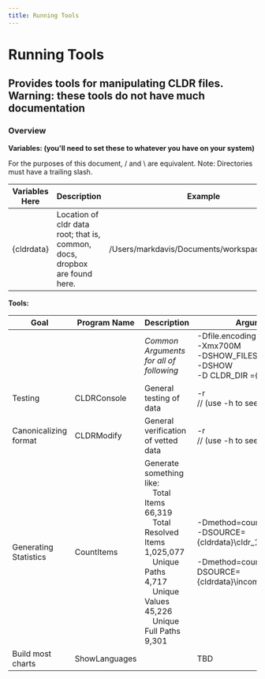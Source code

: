 ```yaml
---
title: Running Tools
---
```


# Running Tools

## Provides tools for manipulating CLDR files. Warning: these tools do not have much documentation

### Overview

**Variables: (you'll need to set these to whatever you have on your system)**

For the purposes of this document, / and \\ are equivalent. Note: Directories must have a trailing slash.

| Variables Here | Description | Example |
|---|---|---|
| {cldrdata} | Location of cldr data root; that is, common, docs, dropbox are found here. | /Users/markdavis/Documents/workspace/cldr/src/ |

**Tools:**

| Goal | Program Name | Description |  Arguments |
|---|---|---|---|
|   |  | *Common Arguments for all of following* | -Dfile.encoding=UTF-8<br> -Xmx700M<br> -DSHOW_FILES<br> -DSHOW<br> -D CLDR_DIR ={cldrdata} |
|  Testing |  CLDRConsole |  General testing of data |  -r<br> // (use -h to see options) |
| Canonicalizing format | CLDRModify | General verification of vetted data | -r<br> // (use -h to see options) |
| Generating Statistics | CountItems | Generate something like:<br> &emsp;Total Items 66,319<br> &emsp;Total Resolved Items 1,025,077<br> &emsp;Unique Paths 4,717<br> &emsp;Unique Values 45,226<br> &emsp;Unique Full Paths 9,301 | -Dmethod=countItems<br> -DSOURCE={cldrdata}\cldr_1_4\main<br><br> -Dmethod=countItems -DSOURCE={cldrdata}\incoming\vetted\main |
|  Build most charts |  ShowLanguages |   |  TBD |

